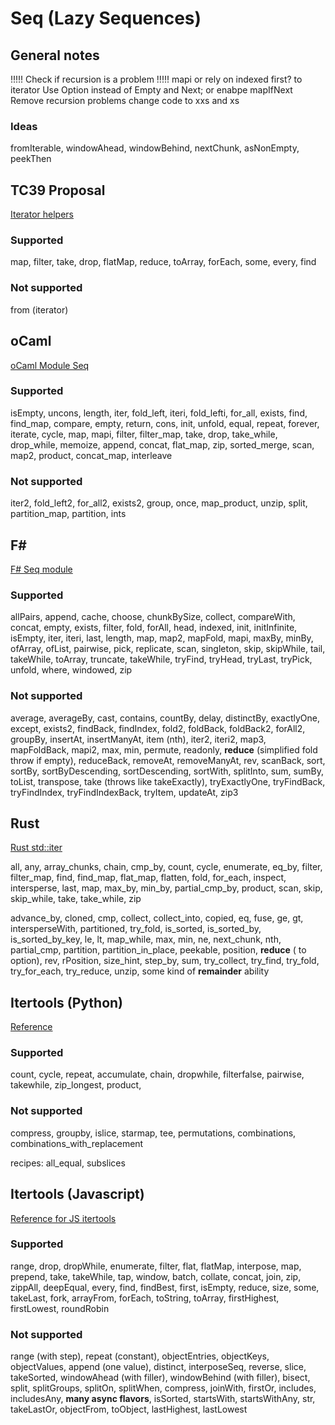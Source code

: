 # Seq (Lazy Sequences)

## General notes

!!!!! Check if recursion is a problem !!!!!
mapi or rely on indexed first?
to iterator
Use Option instead of Empty and Next; or enabpe mapIfNext
Remove recursion problems
change code to xxs and xs

### Ideas

fromIterable, windowAhead, windowBehind, nextChunk, asNonEmpty, peekThen

## TC39 Proposal

[Iterator helpers](https://github.com/tc39/proposal-iterator-helpers)

### Supported

map, filter, take, drop, flatMap, reduce, toArray, forEach, some, every, find

### Not supported

from (iterator)

## oCaml

[oCaml Module Seq](https://v2.ocaml.org/api/Seq.html)

### Supported

isEmpty, uncons, length, iter, fold_left, iteri, fold_lefti, for_all, exists, find, find_map, compare, empty, return, cons, init, unfold, equal, repeat, forever, iterate, cycle, map, mapi, filter, filter_map, take, drop, take_while, drop_while, memoize, append, concat, flat_map, zip, sorted_merge, scan, map2, product, concat_map, interleave

### Not supported

iter2, fold_left2, for_all2, exists2, group, once, map_product, unzip, split, partition_map, partition, ints

## F#

[F# Seq module](https://fsharp.github.io/fsharp-core-docs/reference/fsharp-collections-seqmodule.html#cache)

### Supported

allPairs, append, cache, choose, chunkBySize, collect, compareWith, concat, empty, exists, filter, fold, forAll, head, indexed, init, initInfinite, isEmpty, iter, iteri, last, length, map, map2, mapFold, mapi, maxBy, minBy, ofArray, ofList, pairwise, pick, replicate, scan, singleton, skip, skipWhile, tail, takeWhile, toArray, truncate, takeWhile, tryFind, tryHead, tryLast, tryPick, unfold, where, windowed, zip

### Not supported

average, averageBy, cast, contains, countBy, delay, distinctBy, exactlyOne, except, exists2, findBack, findIndex, fold2, foldBack, foldBack2, forAll2, groupBy, insertAt, insertManyAt, item (nth), iter2, iteri2, map3, mapFoldBack, mapi2, max, min, permute, readonly, **reduce** (simplified fold throw if empty), reduceBack, removeAt, removeManyAt, rev, scanBack, sort, sortBy, sortByDescending, sortDescending, sortWith, splitInto, sum, sumBy, toList, transpose, take (throws like takeExactly), tryExactlyOne, tryFindBack, tryFindIndex, tryFindIndexBack, tryItem, updateAt, zip3

## Rust

[Rust std::iter](https://doc.rust-lang.org/stable/std/iter/)

all, any, array_chunks, chain, cmp_by, count, cycle, enumerate, eq_by, filter, filter_map, find, find_map, flat_map, flatten, fold, for_each, inspect, intersperse, last, map, max_by, min_by, partial_cmp_by, product, scan, skip, skip_while, take, take_while, zip

advance_by, cloned, cmp, collect, collect_into, copied, eq, fuse, ge, gt, intersperseWith, partitioned, try_fold, is_sorted, is_sorted_by, is_sorted_by_key, le, lt, map_while, max, min, ne, next_chunk, nth, partial_cmp, partition, partition_in_place, peekable, position, **reduce** ( to option), rev, rPosition, size_hint, step_by, sum, try_collect, try_find, try_fold, try_for_each, try_reduce, unzip, some kind of **remainder** ability

## Itertools (Python)

[Reference](https://docs.python.org/3/library/itertools.html)

### Supported

count, cycle, repeat, accumulate, chain, dropwhile, filterfalse, pairwise, takewhile, zip_longest, product,

### Not supported

compress, groupby, islice, starmap, tee, permutations, combinations, combinations_with_replacement

recipes: all_equal, subslices

## Itertools (Javascript)

[Reference for JS itertools](https://github.com/iter-tools/iter-tools/blob/v7.5.0/API.md)

### Supported

range, drop, dropWhile, enumerate, filter, flat, flatMap, interpose, map, prepend, take, takeWhile, tap, window, batch, collate, concat, join, zip, zippAll, deepEqual, every, find, findBest, first, isEmpty, reduce, size, some, takeLast, fork, arrayFrom, forEach, toString, toArray, firstHighest, firstLowest, roundRobin

### Not supported

range (with step), repeat (constant), objectEntries, objectKeys, objectValues, append (one value), distinct, interposeSeq, reverse, slice, takeSorted, windowAhead (with filler), windowBehind (with filler), bisect, split, splitGroups, splitOn, splitWhen, compress, joinWith, firstOr, includes, includesAny, **many async flavors**, isSorted, startsWith, startsWithAny, str, takeLastOr, objectFrom, toObject, lastHighest, lastLowest
